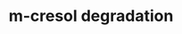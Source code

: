 ---
annotations:
- id: PW:0000002
  parent: classic metabolic pathway
  type: Pathway Ontology
  value: classic metabolic pathway
authors:
- J.Heckman
- MaintBot
- Egonw
- Jmelius
description: ''
last-edited: 2016-09-25
organisms:
- Saccharomyces cerevisiae
redirect_from:
- /index.php/Pathway:WP172
- /instance/WP172
revision: null
schema-jsonld:
- '@context': https://schema.org/
  '@id': https://wikipathways.github.io/pathways/WP172.html
  '@type': Dataset
  creator:
    '@type': Organization
    name: WikiPathways
  description: ''
  keywords:
  - 3-Cresol
  - 3-hydroxybenzyl alcohol
  - AAD10
  - AAD14
  - AAD15
  - AAD3
  - AAD4
  - AAD6
  - NADH
  - NADPH
  license: CC0
  name: m-cresol degradation
seo: CreativeWork
title: m-cresol degradation
wpid: WP172
---